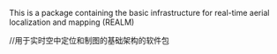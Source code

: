 This is a package containing the basic infrastructure for real-time aerial localization and mapping (REALM)

//用于实时空中定位和制图的基础架构的软件包
